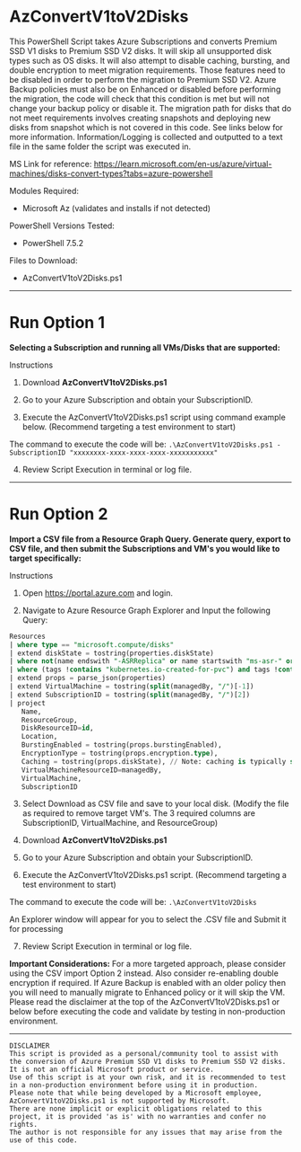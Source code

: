 # **AzConvertV1toV2Disks**

This PowerShell Script takes Azure Subscriptions and converts Premium SSD V1 disks to Premium SSD V2 disks. It will skip all unsupported disk types such as OS disks. It will also attempt to disable caching, bursting, and double encryption to meet migration requirements. Those features need to be disabled in order to perform the migration to Premium SSD V2. Azure Backup policies must also be on Enhanced or disabled before performing the migration, the code will check that this condition is met but will not change your backup policy or disable it. The migration path for disks that do not meet requirements involves creating snapshots and deploying new disks from snapshot which is not covered in this code.
See links below for more information. Information/Logging is collected and outputted to a text file in the same folder the script was executed in.

MS Link for reference:
https://learn.microsoft.com/en-us/azure/virtual-machines/disks-convert-types?tabs=azure-powershell

Modules Required:
* Microsoft Az (validates and installs if not detected)

PowerShell Versions Tested:
* PowerShell 7.5.2

Files to Download:
* AzConvertV1toV2Disks.ps1

----

# **Run Option 1**
**Selecting a Subscription and running all VMs/Disks that are supported:**

Instructions
1. Download **AzConvertV1toV2Disks.ps1**

2. Go to your Azure Subscription and obtain your SubscriptionID.

3. Execute the AzConvertV1toV2Disks.ps1 script using command example below. (Recommend targeting a test environment to start)

The command to execute the code will be: 
```.\AzConvertV1toV2Disks.ps1 -SubscriptionID "xxxxxxxx-xxxx-xxxx-xxxx-xxxxxxxxxxx"```

4. Review Script Execution in terminal or log file.

----

# **Run Option 2**
**Import a CSV file from a Resource Graph Query. Generate query, export to CSV file, and then submit the Subscriptions and VM's you would like to target specifically:**

Instructions
1. Open https://portal.azure.com and login.

2. Navigate to Azure Resource Graph Explorer and Input the following Query:

```sql
Resources
| where type == "microsoft.compute/disks"
| extend diskState = tostring(properties.diskState)
| where not(name endswith "-ASRReplica" or name startswith "ms-asr-" or name startswith "asrseeddisk-")
| where (tags !contains "kubernetes.io-created-for-pvc") and tags !contains "ASR-ReplicaDisk" and tags !contains "asrseeddisk" and tags !contains "RSVaultBackup"
| extend props = parse_json(properties)
| extend VirtualMachine = tostring(split(managedBy, "/")[-1])
| extend SubscriptionID = tostring(split(managedBy, "/")[2])
| project
   Name,
   ResourceGroup,
   DiskResourceID=id,
   Location,
   BurstingEnabled = tostring(props.burstingEnabled),
   EncryptionType = tostring(props.encryption.type),
   Caching = tostring(props.diskState), // Note: caching is typically set at the VM level, not directly on the dis
   VirtualMachineResourceID=managedBy,
   VirtualMachine,
   SubscriptionID
```
   
3. Select Download as CSV file and save to your local disk. (Modify the file as required to remove target VM's. The 3 required columns are SubscriptionID, VirtualMachine, and ResourceGroup)

4. Download **AzConvertV1toV2Disks.ps1**

5. Go to your Azure Subscription and obtain your SubscriptionID.

6. Execute the AzConvertV1toV2Disks.ps1 script. (Recommend targeting a test environment to start)

The command to execute the code will be: 
```.\AzConvertV1toV2Disks```

An Explorer window will appear for you to select the .CSV file and Submit it for processing

7. Review Script Execution in terminal or log file.

**Important Considerations:**
For a more targeted approach, please consider using the CSV import Option 2 instead. Also consider re-enabling double encryption if required. If Azure Backup is enabled with an older policy then you will need to manually migrate to Enhanced policy or it will skip the VM. Please read the disclaimer at the top of the AzConvertV1toV2Disks.ps1 or below before executing the code and validate by testing in non-production environment.

---
    DISCLAIMER
    This script is provided as a personal/community tool to assist with the conversion of Azure Premium SSD V1 disks to Premium SSD V2 disks. It is not an official Microsoft product or service.
    Use of this script is at your own risk, and it is recommended to test in a non-production environment before using it in production.
    Please note that while being developed by a Microsoft employee, AzConvertV1toV2Disks.ps1 is not supported by Microsoft.
    There are none implicit or explicit obligations related to this project, it is provided 'as is' with no warranties and confer no rights.
    The author is not responsible for any issues that may arise from the use of this code.
    

